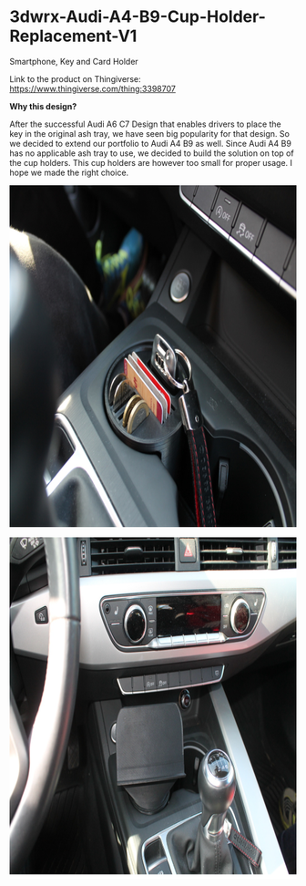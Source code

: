 # 3dwrx-Audi-A4-B9-Cup-Holder-Replacement-V1
Smartphone, Key and Card Holder

Link to the product on Thingiverse:
https://www.thingiverse.com/thing:3398707


**Why this design?**

After the successful Audi A6 C7 Design that enables drivers to place the key in the original ash tray, we have seen big popularity for that design.
So we decided to extend our portfolio to Audi A4 B9 as well.
Since Audi A4 B9 has no applicable ash tray to use, we decided to build the solution on top of the cup holders.
This cup holders are however too small for proper usage. I hope we made the right choice.


<p align="center">
  <img 
    width="800"
    height="600"
    src="https://github.com/thomaszipf/3dwrx-Audi-A4-B9-Cup-Holder-Replacement-V1/blob/main/Images/Cup-Holder-Replacement-5.PNG"
  >
</p>



<p align="center">
  <img 
    width="800"
    height="600"
    src="https://github.com/thomaszipf/3dwrx-Audi-A4-B9-Cup-Holder-Replacement-V1/blob/main/Images/Cup-Holder-Replacement-2.PNG"
  >
</p>
